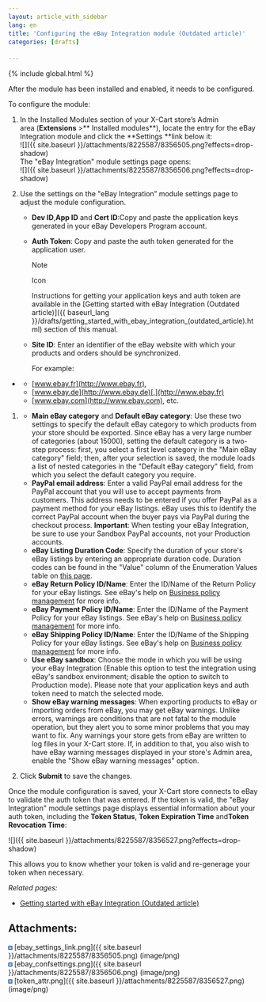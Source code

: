 ```yaml
---
layout: article_with_sidebar
lang: en
title: 'Configuring the eBay Integration module (Outdated article)'
categories: [drafts]

---
```


{% include global.html %}

After the module has been installed and enabled, it needs to be configured.

To configure the module:

1.  In the Installed Modules section of your X-Cart store’s Admin area (**Extensions** >** Installed modules**), locate the entry for the eBay Integration module and click the **Settings **link below it:  
    ![]({{ site.baseurl }}/attachments/8225587/8356505.png?effects=drop-shadow)  
    The "eBay Integration" module settings page opens:  
    ![]({{ site.baseurl }}/attachments/8225587/8356506.png?effects=drop-shadow)  

2.  Use the settings on the "eBay Integration” module settings page to adjust the module configuration.
    *   **Dev ID**,**App ID** and **Cert ID**:Copy and paste the application keys generated in your eBay Developers Program account.
    *   **Auth Token**: Copy and paste the auth token generated for the application user.

        Note

        Icon

        Instructions for getting your application keys and auth token are available in the [Getting started with eBay Integration (Outdated article)]({{ baseurl_lang }}/drafts/getting_started_with_ebay_integration_(outdated_article).html) section of this manual.

    *   **Site ID**: Enter an identifier of the eBay website with which your products and orders should be synchronized. 

        For example:

*   *   [www.ebay.fr](http://www.ebay.fr),
    *   [www.ebay.de](http://www.ebay.de)[,](http://www.ebay.fr)
    *   [www.ebay.com](http://www.ebay.com), etc.

1.  *   **Main eBay category** and **Default eBay category**: Use these two settings to specify the default eBay category to which products from your store should be exported. Since eBay has a very large number of categories (about 15000), setting the default category is a two-step process: first, you select a first level category in the "Main eBay category" field; then, after your selection is saved, the module loads a list of nested categories in the "Default eBay category" field, from which you select the default category you require.
    *   **PayPal email address**: Enter a valid PayPal email address for the PayPal account that you will use to accept payments from customers. This address needs to be entered if you offer PayPal as a payment method for your eBay listings. eBay uses this to identify the correct PayPal account when the buyer pays via PayPal during the checkout process. **Important**: When testing your eBay Integration, be sure to use your Sandbox PayPal accounts, not your Production accounts.
    *   **eBay Listing Duration Code**: Specify the duration of your store's eBay listings by entering an appropriate duration code. Duration codes can be found in the "Value" column of the Enumeration Values table on [this page](http://developer.ebay.com/Devzone/xml/docs/Reference/eBay/types/ListingDurationCodeType.html).  
    *   **eBay Return Policy ID/Name**: Enter the ID/Name of the Return Policy for your eBay listings. See eBay's help on [Business policy management](http://pages.ebay.com/help/sell/business-policies.html) for more info.
    *   **eBay Payment Policy ID/Name**: Enter the ID/Name of the Payment Policy for your eBay listings. See eBay's help on [Business policy management](http://pages.ebay.com/help/sell/business-policies.html) for more info.
    *   **eBay Shipping Policy ID/Name**: Enter the ID/Name of the Shipping Policy for your eBay listings. See eBay's help on [Business policy management](http://pages.ebay.com/help/sell/business-policies.html) for more info.
    *   **Use eBay sandbox**: Choose the mode in which you will be using your eBay Integration (Enable this option to test the integration using eBay's sandbox environment; disable the option to switch to Production mode). Please note that your application keys and auth token need to match the selected mode.
    *   **Show eBay warning messages**: When exporting products to eBay or importing orders from eBay, you may get eBay warnings. Unlike errors, warnings are conditions that are not fatal to the module operation, but they alert you to some minor problems that you may want to fix. Any warnings your store gets from eBay are written to log files in your X-Cart store. If, in addition to that, you also wish to have eBay warning messages displayed in your store's Admin area, enable the "Show eBay warning messages" option.   

2.  Click **Submit** to save the changes.

Once the module configuration is saved, your X-Cart store connects to eBay to validate the auth token that was entered. If the token is valid, the "eBay Integration" module settings page displays essential information about your auth token, including the **Token Status**, **Token Expiration Time** and**Token Revocation Time**:

![]({{ site.baseurl }}/attachments/8225587/8356527.png?effects=drop-shadow)

This allows you to know whether your token is valid and re-generage your token when necessary.

_Related pages:_

*   [Getting started with eBay Integration (Outdated article)](8225590.html)

## Attachments:

![](images/icons/bullet_blue.gif) [ebay_settings_link.png]({{ site.baseurl }}/attachments/8225587/8356505.png) (image/png)  
![](images/icons/bullet_blue.gif) [ebay_confsettings.png]({{ site.baseurl }}/attachments/8225587/8356506.png) (image/png)  
![](images/icons/bullet_blue.gif) [token_attr.png]({{ site.baseurl }}/attachments/8225587/8356527.png) (image/png)
